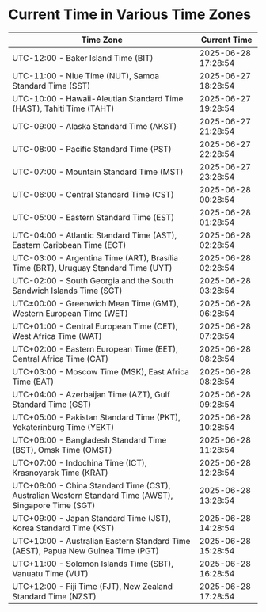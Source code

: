 # Current Time in Various Time Zones

| Time Zone | Current Time |
|-----------|--------------|
| UTC-12:00 - Baker Island Time (BIT) | 2025-06-28 17:28:54 |
| UTC-11:00 - Niue Time (NUT), Samoa Standard Time (SST) | 2025-06-27 18:28:54 |
| UTC-10:00 - Hawaii-Aleutian Standard Time (HAST), Tahiti Time (TAHT) | 2025-06-27 19:28:54 |
| UTC-09:00 - Alaska Standard Time (AKST) | 2025-06-27 21:28:54 |
| UTC-08:00 - Pacific Standard Time (PST) | 2025-06-27 22:28:54 |
| UTC-07:00 - Mountain Standard Time (MST) | 2025-06-27 23:28:54 |
| UTC-06:00 - Central Standard Time (CST) | 2025-06-28 00:28:54 |
| UTC-05:00 - Eastern Standard Time (EST) | 2025-06-28 01:28:54 |
| UTC-04:00 - Atlantic Standard Time (AST), Eastern Caribbean Time (ECT) | 2025-06-28 02:28:54 |
| UTC-03:00 - Argentina Time (ART), Brasília Time (BRT), Uruguay Standard Time (UYT) | 2025-06-28 02:28:54 |
| UTC-02:00 - South Georgia and the South Sandwich Islands Time (SGT) | 2025-06-28 03:28:54 |
| UTC±00:00 - Greenwich Mean Time (GMT), Western European Time (WET) | 2025-06-28 06:28:54 |
| UTC+01:00 - Central European Time (CET), West Africa Time (WAT) | 2025-06-28 07:28:54 |
| UTC+02:00 - Eastern European Time (EET), Central Africa Time (CAT) | 2025-06-28 08:28:54 |
| UTC+03:00 - Moscow Time (MSK), East Africa Time (EAT) | 2025-06-28 08:28:54 |
| UTC+04:00 - Azerbaijan Time (AZT), Gulf Standard Time (GST) | 2025-06-28 09:28:54 |
| UTC+05:00 - Pakistan Standard Time (PKT), Yekaterinburg Time (YEKT) | 2025-06-28 10:28:54 |
| UTC+06:00 - Bangladesh Standard Time (BST), Omsk Time (OMST) | 2025-06-28 11:28:54 |
| UTC+07:00 - Indochina Time (ICT), Krasnoyarsk Time (KRAT) | 2025-06-28 12:28:54 |
| UTC+08:00 - China Standard Time (CST), Australian Western Standard Time (AWST), Singapore Time (SGT) | 2025-06-28 13:28:54 |
| UTC+09:00 - Japan Standard Time (JST), Korea Standard Time (KST) | 2025-06-28 14:28:54 |
| UTC+10:00 - Australian Eastern Standard Time (AEST), Papua New Guinea Time (PGT) | 2025-06-28 15:28:54 |
| UTC+11:00 - Solomon Islands Time (SBT), Vanuatu Time (VUT) | 2025-06-28 16:28:54 |
| UTC+12:00 - Fiji Time (FJT), New Zealand Standard Time (NZST) | 2025-06-28 17:28:54 |
